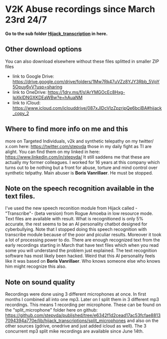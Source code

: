 # V2K Abuse recordings since March 23rd 24/7 
**Go to the sub folder [Hijack_transcription](https://github.com/stepvda/published/tree/master/lib/hijack_transcriptions) in here.**

## Other download options
You can also download elsewhere without these files splitted in smaller ZIP files

 - link to Google Drive: <https://drive.google.com/drive/folders/1Mw7Rk47uVZz8YJY3Rbb_5VpY5Opuy6vV?usp=sharing>  
 - link to OneDrive: <https://1drv.ms/f/s!ArYMGOcEc8Hxg-IpXkIDNGXKDEaWBw?e=hAuaNM>   
 - link to iCloud: <https://www.icloud.com/iclouddrive/087xJlDcVIzZpzrjpQe6bciBA#hijack_copy_2>


## Where to find more info on me and this
more on Targeted Individuals, v2k and synthetic telepathy on my twitter/ x.com here: <https://twitter.com/stepvda>
those in my daily fight as TI are alight. You can find them on my linked in here: <https://www.linkedin.com/in/stepvda/> It still saddens me that these are actually my former colleagues. I worked for 16 years at this company which turns out to be nothing but a front for abuse, torture and mind control over synthetic telpathy. Main abuser is __Boris Vanrillaer__. He must be stopped.

## Note on the speech recognition available in the text files.
I've used the new speech reconition module from Hijack called -"Transcribe"- (beta version) from Rogue Amoeba in low resource mode. Text files are available with result. What is recognitioned is only 5% accurate, the rest seems to be an AI personality chatbot designed for cyberbullying. 
Note that I stopped doing this speech recognition with transcribe module because of the poor and piculiar results. Moreover it took a lot of processing power to do. There are enough recognized text from the early recordings starting in March that have text files which when you read some you will understand the problem just explained. The text recognition software has most likely been hacked. Weird that this AI personality feels like it was based on **Boris Vanrillaer**. Who knows someone else who knows him might recognize this also.

## Note on sound quality
Recordings were done using 3 different microphones at once. In first months I combined all into one mp3. Later on I split them in 3 different mp3 recordings. This means 1 recording per microphone. These can be found on the "split_microphone" folder here on github: <https://github.com/stepvda/published/tree/e6342f1d2cead17ac53fcfae88137094394a770e/lib/hijack_transcriptions/split_microphones> and also on the other sources (gdrive, onedrive and just added icloud as well). The 3 concurrent mp3 split mike recordings are available since June 14th.
